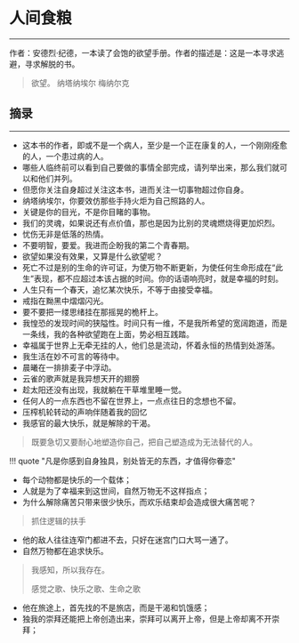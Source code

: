 # 人间食粮
---

作者：安德烈·纪德，一本读了会饱的欲望手册。作者的描述是：这是一本寻求逃避，寻求解脱的书。

> 欲望。
> 纳塔纳埃尔
> 梅纳尔克

## 摘录

-----

- 这本书的作者，即或不是一个病人，至少是一个正在康复的人，一个刚刚痊愈的人，一个患过病的人。
- 哪些人临终前可以看到自己要做的事情全部完成，请列举出来，那么我们就可以和他们并列。
- 但愿你关注自身超过关注这本书，进而关注一切事物超过你自身。
- 纳塔纳埃尔，你要效仿那些手持火炬为自己照路的人。
- 关键是你的目光，不是你目睹的事物。
- 我们的灵魂，如果说还有点价值，那也是因为比别的灵魂燃烧得更加炽烈。
- 忧伤无非是低落的热情。
- 不要明智，要爱。我进而企盼我的第二个青春期。
- 欲望如果没有效果，又算是什么欲望呢？
- 死亡不过是别的生命的许可证，为使万物不断更新，为使任何生命形成在“此生”表现，都不应超过本该占据的时间。你的话语响亮时，就是幸福的时刻。
- 人生只有一个春天，追忆某次快乐，不等于由接受幸福。
- 戒指在黝黑中熠熠闪光。
- 要不要把一缕思绪挂在那摇晃的桅杆上。
- 我惶恐的发现时间的狭隘性。时间只有一维，不是我所希望的宽阔跑道，而是一条线，我的各种欲望跑在上面，势必相互践踏。
- 幸福属于世界上无牵无挂的人，他们总是流动，怀着永恒的热情到处游荡。
- 我生活在妙不可言的等待中。
- 晨曦在一排排麦子中浮动。
- 云雀的歌声就是我异想天开的翅膀
- 趁太阳还没有出现，我就躺在干草堆里睡一觉。
- 任何人的一点东西也不留在世界上，一点点往日的念想也不留。
- 压榨机轮转动的声响伴随着我的回忆
- 我感官的最大快乐，就是解除的干渴。

> 既要急切又要耐心地塑造你自己，把自己塑造成为无法替代的人。


!!! quote  "凡是你感到自身独具，别处皆无的东西，才值得你眷恋"

- 每个动物都是快乐的一个载体；
- 人就是为了幸福来到这世间，自然万物无不这样指点；
- 为什么解除痛苦只带来很少快乐，而欢乐结束却会造成很大痛苦呢？
> 抓住逻辑的扶手
- 他的敌人往往连窄门都进不去，只好在迷宫门口大骂一通了。
- 自然万物都在追求快乐。

> 我感知，所以我存在。
>
> 感觉之歌、快乐之歌、生命之歌

- 他在旅途上，首先找的不是旅店，而是干渴和饥饿感；
- 独我的崇拜还能把上帝创造出来，崇拜可以离开上帝，但是上帝却离不开崇拜；